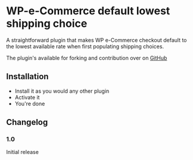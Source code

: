 WP-e-Commerce default lowest shipping choice
============================================

A straightforward plugin that makes WP e-Commerce checkout default to the lowest available rate when first populating
shipping choices.

The plugin's available for forking and contribution over on [GitHub](https://github.com/leewillis77/WP-e-Commerce-Default-Lowest-Shipping-Choice)

## Installation

* Install it as you would any other plugin
* Activate it
* You're done

## Changelog

### 1.0
Initial release